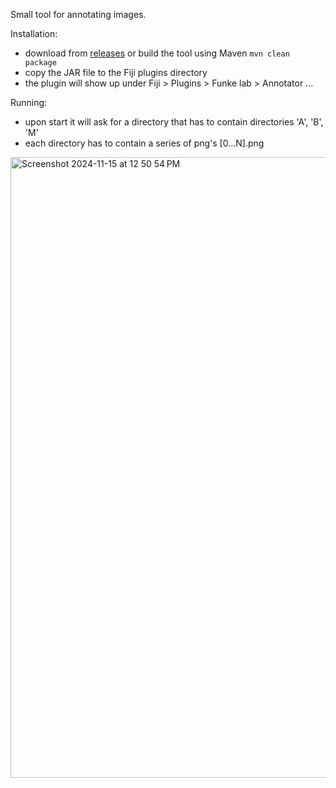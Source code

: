 Small tool for annotating images.

Installation:
- download from [releases](https://github.com/JaneliaSciComp/FunkeAnnotation/releases) or build the tool using Maven `mvn clean package`
- copy the JAR file to the Fiji plugins directory
- the plugin will show up under Fiji > Plugins > Funke lab > Annotator ...

Running:
- upon start it will ask for a directory that has to contain directories 'A', 'B', 'M'
- each directory has to contain a series of png's [0...N].png

<img width="993" alt="Screenshot 2024-11-15 at 12 50 54 PM" src="https://github.com/user-attachments/assets/7e1f26e0-da60-4665-a350-19f252159b32">
